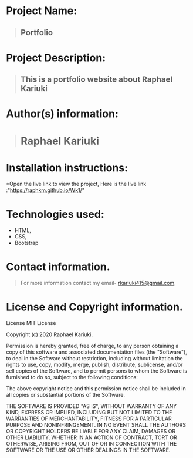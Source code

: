 # Project Name:
>## Portfolio

# Project Description:
>## This is a  portfolio website about Raphael Kariuki


# Author(s) information:
># Raphael Kariuki

# Installation instructions:
*Open the live link to view the project, Here is the live link :"https://raphkm.github.io/Wk1/"

# Technologies used:
* HTML,
* CSS,
* Bootstrap

# Contact information.
> For more information contact my email- rkariuki415@gmail.com.

# License and Copyright information.
> 
License
MIT License

Copyright (c) 2020 Raphael Kariuki.

Permission is hereby granted, free of charge, to any person obtaining a copy of this software and associated documentation files (the "Software"), to deal in the Software without restriction, including without limitation the rights to use, copy, modify, merge, publish, distribute, sublicense, and/or sell copies of the Software, and to permit persons to whom the Software is furnished to do so, subject to the following conditions:

The above copyright notice and this permission notice shall be included in all copies or substantial portions of the Software.

THE SOFTWARE IS PROVIDED "AS IS", WITHOUT WARRANTY OF ANY KIND, EXPRESS OR IMPLIED, INCLUDING BUT NOT LIMITED TO THE WARRANTIES OF MERCHANTABILITY, FITNESS FOR A PARTICULAR PURPOSE AND NONINFRINGEMENT. IN NO EVENT SHALL THE AUTHORS OR COPYRIGHT HOLDERS BE LIABLE FOR ANY CLAIM, DAMAGES OR OTHER LIABILITY, WHETHER IN AN ACTION OF CONTRACT, TORT OR OTHERWISE, ARISING FROM, OUT OF OR IN CONNECTION WITH THE SOFTWARE OR THE USE OR OTHER DEALINGS IN THE SOFTWARE.
